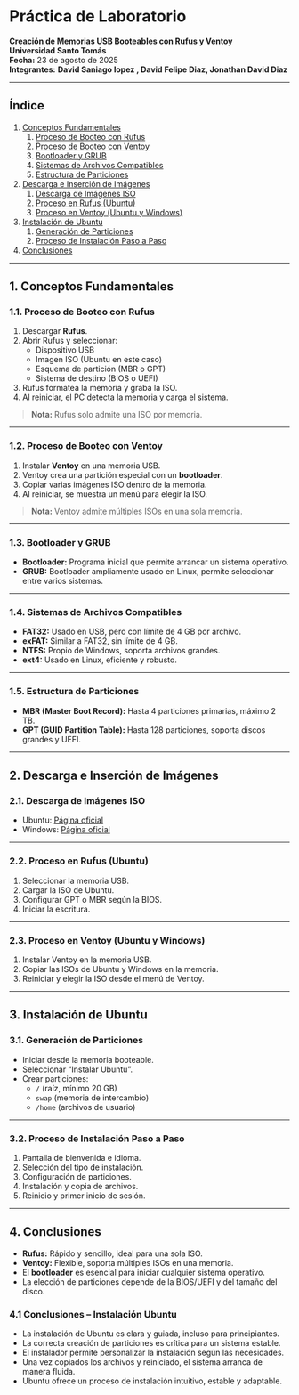 # Práctica de Laboratorio  
**Creación de Memorias USB Booteables con Rufus y Ventoy**  
**Universidad Santo Tomás**  
**Fecha:** 23 de agosto de 2025  
**Integrantes:** **David Saniago lopez , David Felipe Diaz, Jonathan David Diaz** 

---

## Índice  
1. [Conceptos Fundamentales](#conceptos-fundamentales)  
   1. [Proceso de Booteo con Rufus](#proceso-de-booteo-con-rufus)  
   2. [Proceso de Booteo con Ventoy](#proceso-de-booteo-con-ventoy)  
   3. [Bootloader y GRUB](#bootloader-y-grub)  
   4. [Sistemas de Archivos Compatibles](#sistemas-de-archivos-compatibles)  
   5. [Estructura de Particiones](#estructura-de-particiones)  
2. [Descarga e Inserción de Imágenes](#descarga-e-inserción-de-imágenes)  
   1. [Descarga de Imágenes ISO](#descarga-de-imágenes-iso)  
   2. [Proceso en Rufus (Ubuntu)](#proceso-en-rufus-ubuntu)  
   3. [Proceso en Ventoy (Ubuntu y Windows)](#proceso-en-ventoy-ubuntu-y-windows)  
3. [Instalación de Ubuntu](#instalación-de-ubuntu)  
   1. [Generación de Particiones](#generación-de-particiones)  
   2. [Proceso de Instalación Paso a Paso](#proceso-de-instalación-paso-a-paso)  
4. [Conclusiones](#conclusiones)  

---

## 1. Conceptos Fundamentales  

### 1.1. Proceso de Booteo con Rufus  
1. Descargar **Rufus**.  
2. Abrir Rufus y seleccionar:  
   - Dispositivo USB  
   - Imagen ISO (Ubuntu en este caso)  
   - Esquema de partición (MBR o GPT)  
   - Sistema de destino (BIOS o UEFI)  
3. Rufus formatea la memoria y graba la ISO.  
4. Al reiniciar, el PC detecta la memoria y carga el sistema.  

> **Nota:** Rufus solo admite una ISO por memoria.  

---

### 1.2. Proceso de Booteo con Ventoy  
1. Instalar **Ventoy** en una memoria USB.  
2. Ventoy crea una partición especial con un **bootloader**.  
3. Copiar varias imágenes ISO dentro de la memoria.  
4. Al reiniciar, se muestra un menú para elegir la ISO.  

> **Nota:** Ventoy admite múltiples ISOs en una sola memoria.  

---

### 1.3. Bootloader y GRUB  
- **Bootloader:** Programa inicial que permite arrancar un sistema operativo.  
- **GRUB:** Bootloader ampliamente usado en Linux, permite seleccionar entre varios sistemas.  

---

### 1.4. Sistemas de Archivos Compatibles  
- **FAT32:** Usado en USB, pero con límite de 4 GB por archivo.  
- **exFAT:** Similar a FAT32, sin límite de 4 GB.  
- **NTFS:** Propio de Windows, soporta archivos grandes.  
- **ext4:** Usado en Linux, eficiente y robusto.  

---

### 1.5. Estructura de Particiones  
- **MBR (Master Boot Record):** Hasta 4 particiones primarias, máximo 2 TB.  
- **GPT (GUID Partition Table):** Hasta 128 particiones, soporta discos grandes y UEFI.  

---

## 2. Descarga e Inserción de Imágenes  

### 2.1. Descarga de Imágenes ISO  
- Ubuntu: [Página oficial](https://ubuntu.com/download/desktop)  
- Windows: [Página oficial](https://www.microsoft.com/software-download/windows10)  

---

### 2.2. Proceso en Rufus (Ubuntu)  
1. Seleccionar la memoria USB.  
2. Cargar la ISO de Ubuntu.  
3. Configurar GPT o MBR según la BIOS.  
4. Iniciar la escritura.  

---

### 2.3. Proceso en Ventoy (Ubuntu y Windows)  
1. Instalar Ventoy en la memoria USB.  
2. Copiar las ISOs de Ubuntu y Windows en la memoria.  
3. Reiniciar y elegir la ISO desde el menú de Ventoy.  

---

## 3. Instalación de Ubuntu  

### 3.1. Generación de Particiones  
- Iniciar desde la memoria booteable.  
- Seleccionar “Instalar Ubuntu”.  
- Crear particiones:  
  - `/` (raíz, mínimo 20 GB)  
  - `swap` (memoria de intercambio)  
  - `/home` (archivos de usuario)  

---

### 3.2. Proceso de Instalación Paso a Paso  
1. Pantalla de bienvenida e idioma.  
2. Selección del tipo de instalación.  
3. Configuración de particiones.  
4. Instalación y copia de archivos.  
5. Reinicio y primer inicio de sesión.  

---

## 4. Conclusiones  

- **Rufus:** Rápido y sencillo, ideal para una sola ISO.  
- **Ventoy:** Flexible, soporta múltiples ISOs en una memoria.  
- El **bootloader** es esencial para iniciar cualquier sistema operativo.  
- La elección de particiones depende de la BIOS/UEFI y del tamaño del disco.  

### 4.1 Conclusiones – Instalación Ubuntu  
- La instalación de Ubuntu es clara y guiada, incluso para principiantes.  
- La correcta creación de particiones es crítica para un sistema estable.  
- El instalador permite personalizar la instalación según las necesidades.  
- Una vez copiados los archivos y reiniciado, el sistema arranca de manera fluida.  
- Ubuntu ofrece un proceso de instalación intuitivo, estable y adaptable.  
